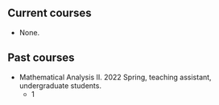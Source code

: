 ## Current courses
* None.

## Past courses
* Mathematical Analysis II. 2022 Spring, teaching assistant, undergraduate students.
  * 1  
